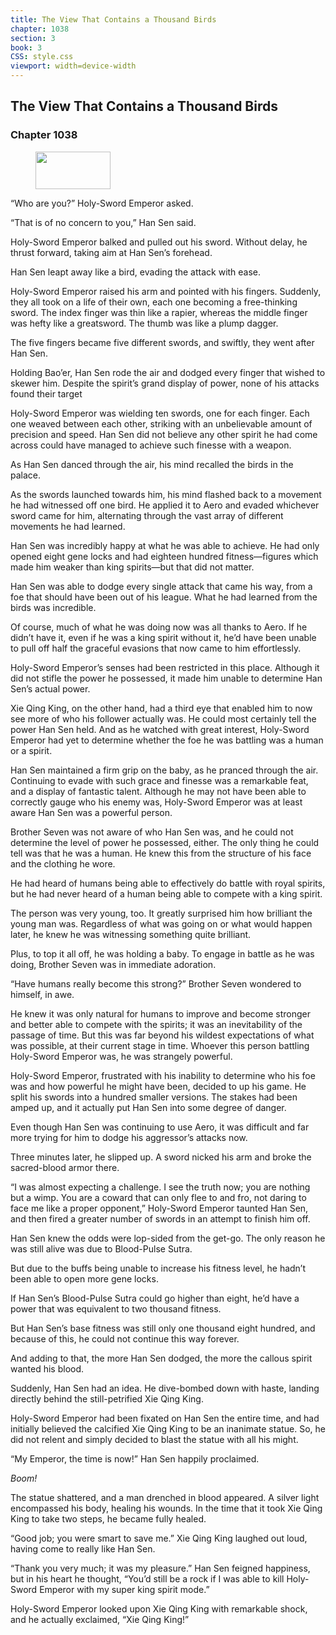 ```yaml
---
title: The View That Contains a Thousand Birds
chapter: 1038
section: 3
book: 3
CSS: style.css
viewport: width=device-width
---
```


## The View That Contains a Thousand Birds

### Chapter 1038

<figure>
	<img src="../Images/gem.gif" alt="" id="gem" width="120" height="60" />
</figure>

“Who are you?” Holy-Sword Emperor asked.

“That is of no concern to you,” Han Sen said.

Holy-Sword Emperor balked and pulled out his sword. Without delay, he thrust forward, taking aim at Han Sen’s forehead.

Han Sen leapt away like a bird, evading the attack with ease.

Holy-Sword Emperor raised his arm and pointed with his fingers. Suddenly, they all took on a life of their own, each one becoming a free-thinking sword. The index finger was thin like a rapier, whereas the middle finger was hefty like a greatsword. The thumb was like a plump dagger.

The five fingers became five different swords, and swiftly, they went after Han Sen.

Holding Bao’er, Han Sen rode the air and dodged every finger that wished to skewer him. Despite the spirit’s grand display of power, none of his attacks found their target

Holy-Sword Emperor was wielding ten swords, one for each finger. Each one weaved between each other, striking with an unbelievable amount of precision and speed. Han Sen did not believe any other spirit he had come across could have managed to achieve such finesse with a weapon.

As Han Sen danced through the air, his mind recalled the birds in the palace.

As the swords launched towards him, his mind flashed back to a movement he had witnessed off one bird. He applied it to Aero and evaded whichever sword came for him, alternating through the vast array of different movements he had learned.

Han Sen was incredibly happy at what he was able to achieve. He had only opened eight gene locks and had eighteen hundred fitness—figures which made him weaker than king spirits—but that did not matter.

Han Sen was able to dodge every single attack that came his way, from a foe that should have been out of his league. What he had learned from the birds was incredible.

Of course, much of what he was doing now was all thanks to Aero. If he didn’t have it, even if he was a king spirit without it, he’d have been unable to pull off half the graceful evasions that now came to him effortlessly.

Holy-Sword Emperor’s senses had been restricted in this place. Although it did not stifle the power he possessed, it made him unable to determine Han Sen’s actual power.

Xie Qing King, on the other hand, had a third eye that enabled him to now see more of who his follower actually was. He could most certainly tell the power Han Sen held. And as he watched with great interest, Holy-Sword Emperor had yet to determine whether the foe he was battling was a human or a spirit.

Han Sen maintained a firm grip on the baby, as he pranced through the air. Continuing to evade with such grace and finesse was a remarkable feat, and a display of fantastic talent. Although he may not have been able to correctly gauge who his enemy was, Holy-Sword Emperor was at least aware Han Sen was a powerful person.

Brother Seven was not aware of who Han Sen was, and he could not determine the level of power he possessed, either. The only thing he could tell was that he was a human. He knew this from the structure of his face and the clothing he wore.

He had heard of humans being able to effectively do battle with royal spirits, but he had never heard of a human being able to compete with a king spirit.

The person was very young, too. It greatly surprised him how brilliant the young man was. Regardless of what was going on or what would happen later, he knew he was witnessing something quite brilliant.

Plus, to top it all off, he was holding a baby. To engage in battle as he was doing, Brother Seven was in immediate adoration.

“Have humans really become this strong?” Brother Seven wondered to himself, in awe.

He knew it was only natural for humans to improve and become stronger and better able to compete with the spirits; it was an inevitability of the passage of time. But this was far beyond his wildest expectations of what was possible, at their current stage in time. Whoever this person battling Holy-Sword Emperor was, he was strangely powerful.

Holy-Sword Emperor, frustrated with his inability to determine who his foe was and how powerful he might have been, decided to up his game. He split his swords into a hundred smaller versions. The stakes had been amped up, and it actually put Han Sen into some degree of danger.

Even though Han Sen was continuing to use Aero, it was difficult and far more trying for him to dodge his aggressor’s attacks now.

Three minutes later, he slipped up. A sword nicked his arm and broke the sacred-blood armor there.

“I was almost expecting a challenge. I see the truth now; you are nothing but a wimp. You are a coward that can only flee to and fro, not daring to face me like a proper opponent,” Holy-Sword Emperor taunted Han Sen, and then fired a greater number of swords in an attempt to finish him off.

Han Sen knew the odds were lop-sided from the get-go. The only reason he was still alive was due to Blood-Pulse Sutra.

But due to the buffs being unable to increase his fitness level, he hadn’t been able to open more gene locks.

If Han Sen’s Blood-Pulse Sutra could go higher than eight, he’d have a power that was equivalent to two thousand fitness.

But Han Sen’s base fitness was still only one thousand eight hundred, and because of this, he could not continue this way forever.

And adding to that, the more Han Sen dodged, the more the callous spirit wanted his blood.

Suddenly, Han Sen had an idea. He dive-bombed down with haste, landing directly behind the still-petrified Xie Qing King.

Holy-Sword Emperor had been fixated on Han Sen the entire time, and had initially believed the calcified Xie Qing King to be an inanimate statue. So, he did not relent and simply decided to blast the statue with all his might.

“My Emperor, the time is now!” Han Sen happily proclaimed.

*Boom!*

The statue shattered, and a man drenched in blood appeared. A silver light encompassed his body, healing his wounds. In the time that it took Xie Qing King to take two steps, he became fully healed.

“Good job; you were smart to save me.” Xie Qing King laughed out loud, having come to really like Han Sen.

“Thank you very much; it was my pleasure.” Han Sen feigned happiness, but in his heart he thought, “You’d still be a rock if I was able to kill Holy-Sword Emperor with my super king spirit mode.”

Holy-Sword Emperor looked upon Xie Qing King with remarkable shock, and he actually exclaimed, “Xie Qing King!”